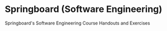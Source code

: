 # Springboard (Software Engineering)

Springboard's Software Engineering Course Handouts and Exercises
